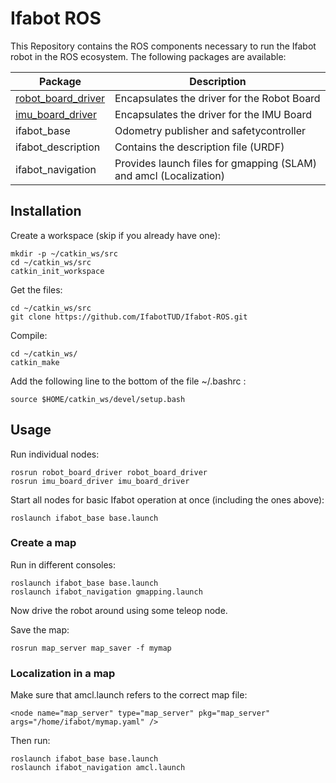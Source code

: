 # Ifabot ROS
This Repository contains the ROS components necessary to run the Ifabot robot in the ROS ecosystem.
The following packages are available:

| Package       | Description|
| ------------- |-------------|
| [robot_board_driver](robot_board_driver/README.md) | Encapsulates the driver for the Robot Board|
| [imu_board_driver](imu_board_driver/README.md) | Encapsulates the driver for the IMU Board |
| ifabot_base | Odometry publisher and safetycontroller |
| ifabot_description | Contains the description file (URDF) |
| ifabot_navigation | Provides launch files for gmapping (SLAM) and amcl (Localization) |

## Installation

Create a workspace (skip if you already have one):
```Shell
mkdir -p ~/catkin_ws/src
cd ~/catkin_ws/src
catkin_init_workspace
```

Get the files:

```Shell
cd ~/catkin_ws/src
git clone https://github.com/IfabotTUD/Ifabot-ROS.git
```

Compile:

```Shell
cd ~/catkin_ws/
catkin_make
```

Add the following line to the bottom of the file ~/.bashrc :

```Shell
source $HOME/catkin_ws/devel/setup.bash
```

## Usage

Run individual nodes:

```Shell
rosrun robot_board_driver robot_board_driver
rosrun imu_board_driver imu_board_driver
```

Start all nodes for basic Ifabot operation at once (including the ones above):

```Shell
roslaunch ifabot_base base.launch
```


### Create a map

Run in different consoles:

```Shell
roslaunch ifabot_base base.launch
roslaunch ifabot_navigation gmapping.launch
```

Now drive the robot around using some teleop node.

Save the map:

```Shell
rosrun map_server map_saver -f mymap
```

### Localization in a map

Make sure that amcl.launch refers to the correct map file:

```Shell
<node name="map_server" type="map_server" pkg="map_server" args="/home/ifabot/mymap.yaml" />
```

Then run:

```Shell
roslaunch ifabot_base base.launch
roslaunch ifabot_navigation amcl.launch
```
